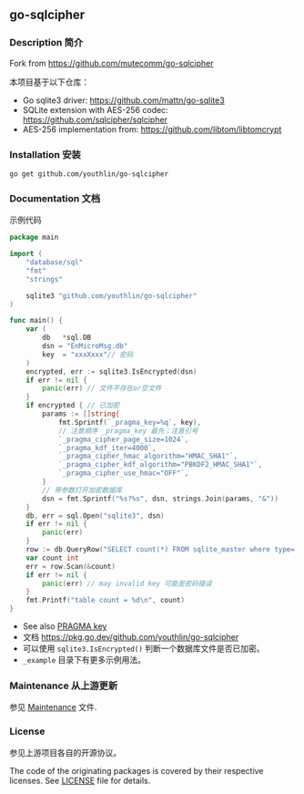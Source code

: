 ## go-sqlcipher

### Description 简介
Fork from https://github.com/mutecomm/go-sqlcipher

本项目基于以下仓库：
- Go sqlite3 driver: https://github.com/mattn/go-sqlite3
- SQLite extension with AES-256 codec: https://github.com/sqlcipher/sqlcipher
- AES-256 implementation from: https://github.com/libtom/libtomcrypt

### Installation 安装

    go get github.com/youthlin/go-sqlcipher


### Documentation 文档

示例代码
```go
package main

import (
	"database/sql"
	"fmt"
	"strings"

	sqlite3 "github.com/youthlin/go-sqlcipher"
)

func main() {
	var (
		db   *sql.DB
		dsn = "EnMicroMsg.db"
		key  = "xxxXxxx"// 密码
	)
    encrypted, err := sqlite3.IsEncrypted(dsn)
	if err != nil {
		panic(err) // 文件不存在or空文件
	}
	if encrypted { // 已加密
		params := []string{
			fmt.Sprintf(`_pragma_key=%q`, key),
			// 注意顺序 _pragma_key 最先；注意引号
			`_pragma_cipher_page_size=1024`,
			`_pragma_kdf_iter=4000`,
			`_pragma_cipher_hmac_algorithm="HMAC_SHA1"`,
			`_pragma_cipher_kdf_algorithm="PBKDF2_HMAC_SHA1"`,
			`_pragma_cipher_use_hmac="OFF"`,
		}
		// 带参数打开加密数据库
		dsn = fmt.Sprintf("%s?%s", dsn, strings.Join(params, "&"))
	}
	db, err = sql.Open("sqlite3", dsn)
	if err != nil {
		panic(err)
	}
	row := db.QueryRow("SELECT count(*) FROM sqlite_master where type='table' ")
	var count int
	err = row.Scan(&count)
	if err != nil {
		panic(err) // may invalid key 可能是密码错误
	}
	fmt.Printf("table count = %d\n", count)
}

```

- See also [PRAGMA key](https://www.zetetic.net/sqlcipher/sqlcipher-api/#PRAGMA_key)
- 文档 https://pkg.go.dev/github.com/youthlin/go-sqlcipher
- 可以使用 `sqlite3.IsEncrypted()` 判断一个数据库文件是否已加密。
- `_example` 目录下有更多示例用法。

### Maintenance 从上游更新

参见 [Maintenance](MAINTENANCE) 文件.

### License

参见上游项目各自的开源协议。

The code of the originating packages is covered by their respective licenses.
See [LICENSE](LICENSE) file for details.
